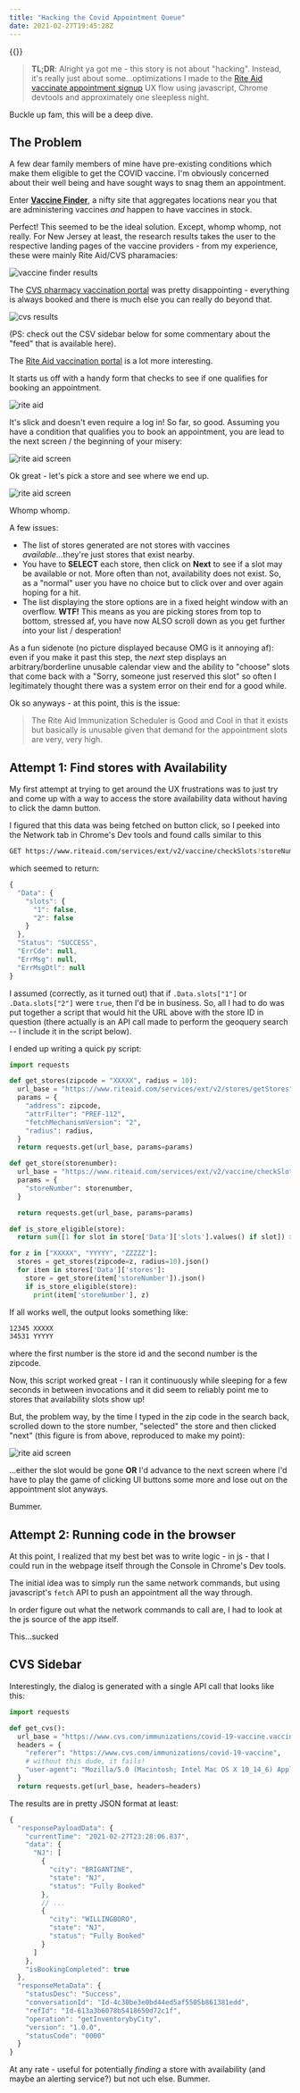 ```yaml
---
title: "Hacking the Covid Appointment Queue"
date: 2021-02-27T19:45:28Z
---
```


{{<toc>}}

> **TL;DR**: Alright ya got me - this story is not about "hacking". Instead, it's really just about some...optimizations I made to the [Rite Aid vaccinate appointment signup](https://www.riteaid.com/pharmacy/apt-scheduler) UX flow using javascript, Chrome devtools and approximately one sleepless night.

Buckle up fam, this will be a deep dive.

## The Problem

A few dear family members of mine have pre-existing conditions which make them eligible to get the COVID vaccine. I'm obviously concerned about their well being and have sought ways to snag them an appointment.

Enter [**Vaccine Finder**](https://vaccinefinder.org/search), a nifty site that aggregates locations near you that are administering vaccines _and_ happen to have vaccines in stock.

Perfect! This seemed to be the ideal solution. Except, whomp whomp, not really. For New Jersey at least, the research results takes the user to the respective landing pages of the vaccine providers - from my experience, these were mainly Rite Aid/CVS pharamacies:

![vaccine finder results](/dev/img/vaccinefinder.png)

The [CVS pharmacy vaccination portal](https://www.cvs.com/immunizations/covid-19-vaccine) was pretty disappointing - everything is always booked and there is much else you can really do beyond that.

![cvs results](/dev/img/cvs.png)

(PS: check out the CSV sidebar below for some commentary about the "feed" that is available here).

The [Rite Aid vaccination portal](https://www.riteaid.com/pharmacy/apt-scheduler) is a lot more interesting.

It starts us off with a handy form that checks to see if one qualifies for booking an appointment.

![rite aid](/dev/img/riteaid.png)

It's slick and doesn't even require a log in! So far, so good. Assuming you have a condition that qualifies you to book an appointment, you are lead to the next screen / the beginning of your misery:

![rite aid screen](/dev/img/riteaidscreen1.png)

Ok great - let's pick a store and see where we end up.

![rite aid screen](/dev/img/riteaidscreen1_err1.png)

Whomp whomp.

A few issues:

* The list of stores generated are not stores with vaccines _available_...they're just stores that exist nearby.
* You have to **SELECT** each store, then click on **Next** to see if a slot may be available or not. More often than not, availability does not exist. So, as a "normal" user you have no choice but to click over and over again hoping for a hit.
* The list displaying the store options are in a fixed height window with an overflow. **WTF!** This means as you are picking stores from top to bottom, stressed af, you have now ALSO scroll down as you get further into your list / desperation!

As a fun sidenote (no picture displayed because OMG is it annoying af): even if you make it past this step, the _next_ step displays an arbitrary/borderline unusable calendar view and the ability to "choose" slots that come back with a "Sorry, someone just reserved this slot" so often I legitimately thought there was a system error on their end for a good while.

Ok so anyways - at this point, this is the issue:

> The Rite Aid Immunization Scheduler is Good and Cool in that it exists but basically is unusable given that demand for the appointment slots are very, very high. 

## Attempt 1: Find stores with Availability

My first attempt at trying to get around the UX frustrations was to just try and come up with a way to access the store availability data without having to click the damn button.

I figured that this data was being fetched on button click, so I peeked into the Network tab in Chrome's Dev tools and found calls similar to this

```bash
GET https://www.riteaid.com/services/ext/v2/vaccine/checkSlots?storeNumber=3697
```

which seemed to return:

```javascript
{
  "Data": {
    "slots": {
      "1": false,
      "2": false
    }
  },
  "Status": "SUCCESS",
  "ErrCde": null,
  "ErrMsg": null,
  "ErrMsgDtl": null
}
```

I assumed (correctly, as it turned out) that if `.Data.slots["1"]` or `.Data.slots["2"]` were `true`, then I'd be in business. So, all I had to do was put together a script that would hit the URL above with the store ID in question (there actually is an API call made to perform the geoquery search -- I include it in the script below).

I ended up writing a quick py script:

```python
import requests

def get_stores(zipcode = "XXXXX", radius = 10):
  url_base = "https://www.riteaid.com/services/ext/v2/stores/getStores"
  params = {
    "address": zipcode,
    "attrFilter": "PREF-112",
    "fetchMechanismVersion": "2",
    "radius": radius,
  }
  return requests.get(url_base, params=params)

def get_store(storenumber):
  url_base = "https://www.riteaid.com/services/ext/v2/vaccine/checkSlots"
  params = {
    "storeNumber": storenumber,
  }

  return requests.get(url_base, params=params)

def is_store_eligible(store):
  return sum([1 for slot in store['Data']['slots'].values() if slot]) > 0

for z in ["XXXXX", "YYYYY", "ZZZZZ"]:
  stores = get_stores(zipcode=z, radius=10).json()
  for item in stores['Data']['stores']:
    store = get_store(item['storeNumber']).json()
    if is_store_eligible(store):
      print(item['storeNumber'], z)
```

If all works well, the output looks something like:

```bash
12345 XXXXX
34531 YYYYY
```

where the first number is the store id and the second number is the zipcode. 

Now, this script worked great - I ran it continuously while sleeping for a few seconds in between invocations and it did seem to reliably point me to stores that availability slots show up!

But, the problem way, by the time I typed in the zip code in the search back, scrolled down to the store number, "selected" the store and then clicked "next" (this figure is from above, reproduced to make my point):

![rite aid screen](/dev/img/riteaidscreen1_err1.png)

...either the slot would be gone **OR** I'd advance to the next screen where I'd have to play the game of clicking UI buttons some more and lose out on the appointment slot anyways.

Bummer. 

## Attempt 2: Running code in the browser

At this point, I realized that my best bet was to write logic - in js - that I could run in the webpage itself through the Console in Chrome's Dev tools.

The initial idea was to simply run the same network commands, but using javascript's `fetch` API to push an appointment all the way through.

In order figure out what the network commands to call are, I had to look at the js source of the app itself.

This...sucked 

## CVS Sidebar

Interestingly, the dialog is generated with a single API call that looks like this:

```python
import requests

def get_cvs():
  url_base = "https://www.cvs.com/immunizations/covid-19-vaccine.vaccine-status.NJ.json?vaccineinfo"
  headers = {
    "referer": "https://www.cvs.com/immunizations/covid-19-vaccine",
    # without this dude, it fails!
    "user-agent": "Mozilla/5.0 (Macintosh; Intel Mac OS X 10_14_6) AppleWebKit/537.36 (KHTML, like Gecko) Chrome/88.0.4324.192 Safari/537.36",
  }
  return requests.get(url_base, headers=headers)
```

The results are in pretty JSON format at least:

```javascript
{
  "responsePayloadData": {
    "currentTime": "2021-02-27T23:28:06.837",
    "data": {
      "NJ": [
        {
          "city": "BRIGANTINE",
          "state": "NJ",
          "status": "Fully Booked"
        },
        // ...
        {
          "city": "WILLINGBORO",
          "state": "NJ",
          "status": "Fully Booked"
        }
      ]
    },
    "isBookingCompleted": true
  },
  "responseMetaData": {
    "statusDesc": "Success",
    "conversationId": "Id-4c30be3e0bd44ed5af5505b861381edd",
    "refId": "Id-613a3b6078b5418650d72c1f",
    "operation": "getInventorybyCity",
    "version": "1.0.0",
    "statusCode": "0000"
  }
}
```

At any rate - useful for potentially _finding_ a store with availability (and maybe an alerting service?) but not uch else. Bummer.